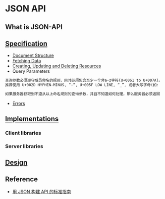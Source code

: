 # JSON API

## What is JSON-API

## [Specification](https://jsonapi.org/format/)
* [Document Structure](Specification/Document-Structure.md)
* [Fetching Data](Specification/Fetching-Data.md)
* [Creating, Updating and Deleting Resources](CURD-Resources.md)
* Query Parameters
```md
查询参数必须遵守成员命名的规则，同时必须包含至少一个非a-z字符(U+0061 to U+007A)。
推荐使用 U+002D HYPHEN-MINUS, “-“, U+005F LOW LINE, “_”, 或者大写字母(如: camelCasing)。

如果服务器获取到不遵从以上命名规则的查询参数，并且不知道如何处理，那么服务器必须返回 400 Bad Request。
```
* [Errors](Specification/Errors.md)

## [Implementations](https://jsonapi.org/implementations/#server-libraries-net)
### Client libraries
### Server libraries

## [Design](https://jsonapi.org/recommendations/)

## Reference
* [用 JSON 构建 API 的标准指南](https://github.com/justjavac/json-api-zh_CN)